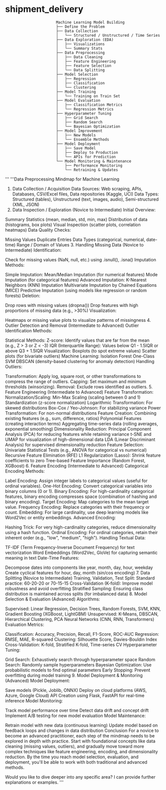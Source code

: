 # shipment_delivery

                           Machine Learning Model Building
                           ├── Define the Problem
                           ├── Data Collection
                           │   └── Structured / Unstructured / Time Series
                           ├── Data Exploration (EDA)
                           │   ├── Visualizations
                           │   └── Summary Stats
                           ├── Data Preprocessing
                           │   ├── Data Cleaning
                           │   ├── Feature Engineering
                           │   ├── Feature Selection
                           │   └── Data Splitting
                           ├── Model Selection
                           │   ├── Regression
                           │   ├── Classification
                           │   └── Clustering
                           ├── Model Training
                           │   └── Training on Train Set
                           ├── Model Evaluation
                           │   ├── Classification Metrics
                           │   └── Regression Metrics
                           ├── Hyperparameter Tuning
                           │   ├── Grid Search
                           │   ├── Random Search
                           │   └── Bayesian Optimization
                           ├── Model Improvement
                           │   ├── New Models
                           │   └── Ensemble Methods
                           ├── Model Deployment
                           │   ├── Save Model
                           │   ├── Deploy to Production
                           │   └── APIs for Prediction
                           └── Model Monitoring & Maintenance
                               ├── Performance Monitoring
                               └── Retraining & Updates

'''
'''Data Preprocessing Mindmap for Machine Learning
1. Data Collection / Acquisition
Data Sources: Web scraping, APIs, Databases, CSV/Excel files, Data repositories (Kaggle, UCI)
Data Types: Structured (tables), Unstructured (text, images, audio), Semi-structured (XML, JSON)
2. Data Inspection / Exploration (Novice to Intermediate)
Initial Overview:

Summary Statistics (mean, median, std, min, max)
Distribution of data (histograms, box plots)
Visual Inspection (scatter plots, correlation heatmaps)
Data Quality Checks:

Missing Values
Duplicate Entries
Data Types (categorical, numerical, date-time)
Range / Domain of Values
3. Handling Missing Data (Novice to Intermediate)
Identification:

Check for missing values (NaN, null, etc.) using .isnull(), .isna()
Imputation Methods:

Simple Imputation:
Mean/Median Imputation (for numerical features)
Mode Imputation (for categorical features)
Advanced Imputation:
K-Nearest Neighbors (KNN) Imputation
Multivariate Imputation by Chained Equations (MICE)
Predictive Imputation (using models like regression or random forests)
Deletion:

Drop rows with missing values (dropna())
Drop features with high proportions of missing data (e.g., >30%)
Visualization:

Heatmaps or missing value plots to visualize patterns of missingness
4. Outlier Detection and Removal (Intermediate to Advanced)
Outlier Identification Methods:

Statistical Methods:
Z-score: Identify values that are far from the mean (e.g., Z > 3 or Z < -3)
IQR (Interquartile Range): Values below Q1 - 1.5IQR or above Q3 + 1.5IQR
Visualization:
Boxplots (to spot extreme values)
Scatter plots (for bivariate outliers)
Machine Learning:
Isolation Forest
One-Class SVM
DBSCAN (density-based clustering for anomaly detection)
Handling Outliers:

Transformation: Apply log, square root, or other transformations to compress the range of outliers.
Capping: Set maximum and minimum thresholds (winsorizing).
Removal: Exclude rows identified as outliers.
5. Feature Engineering (Intermediate to Advanced)
Feature Transformation:
Normalization/Scaling:
Min-Max Scaling (scaling between 0 and 1)
Standardization (z-score normalization)
Logarithmic Transformation: For skewed distributions
Box-Cox / Yeo-Johnson: For stabilizing variance
Power Transformation: For non-normal distributions
Feature Creation:
Combining existing features (e.g., sum, difference, ratios)
Polynomial Features (creating interaction terms)
Aggregating time-series data (rolling averages, exponential smoothing)
Dimensionality Reduction:
Principal Component Analysis (PCA) for reducing features while retaining variance
t-SNE and UMAP for visualization of high-dimensional data
LDA (Linear Discriminant Analysis) for supervised dimensionality reduction
Feature Selection:
Univariate Statistical Tests (e.g., ANOVA for categorical vs numerical)
Recursive Feature Elimination (RFE)
L1 Regularization (Lasso): Shrink feature coefficients to zero
Tree-based Feature Importance (Random Forest, XGBoost)
6. Feature Encoding (Intermediate to Advanced)
Categorical Encoding Methods:

Label Encoding: Assign integer labels to categorical values (useful for ordinal variables).
One-Hot Encoding: Convert categorical variables into binary columns (0 or 1).
Binary Encoding: For high-cardinality categorical features, binary encoding compresses space (combination of hashing and binary encoding).
Target Encoding: Map categories to the mean target value.
Frequency Encoding: Replace categories with their frequency or count.
Embedding: For large cardinality, use deep learning models like Word2Vec or entity embeddings.
Advanced Encoding:

Hashing Trick: For very high-cardinality categories, reduce dimensionality using a hash function.
Ordinal Encoding: For ordinal categories, retain their inherent order (e.g., "low", "medium", "high").
Handling Textual Data:

TF-IDF (Term Frequency-Inverse Document Frequency) for text vectorization
Word Embeddings (Word2Vec, GloVe) for capturing semantic meaning in text
Date-Time Features:

Decompose dates into components like year, month, day, hour, weekday
Create cyclical features for hour, day, month (sin/cos encoding)
7. Data Splitting (Novice to Intermediate)
Training, Validation, Test Split:
Standard practice: 60-20-20 or 70-15-15
Cross-Validation (K-fold): Improve model robustness and avoid overfitting
Stratified Sampling: Ensuring class distribution is maintained across splits (for imbalanced data)
8. Model Selection & Evaluation (Advanced)
Algorithms:

Supervised: Linear Regression, Decision Trees, Random Forests, SVM, KNN, Gradient Boosting (XGBoost, LightGBM)
Unsupervised: K-Means, DBSCAN, Hierarchical Clustering, PCA
Neural Networks (CNN, RNN, Transformers)
Evaluation Metrics:

Classification: Accuracy, Precision, Recall, F1-Score, ROC-AUC
Regression: RMSE, MAE, R-squared
Clustering: Silhouette Score, Davies-Bouldin Index
Cross-Validation: K-fold, Stratified K-fold, Time-series CV
Hyperparameter Tuning:

Grid Search: Exhaustively search through hyperparameter space
Random Search: Randomly sample hyperparameters
Bayesian Optimization: Use probabilistic models to find optimal parameters
Early Stopping: Prevent overfitting during model training
9. Model Deployment & Monitoring (Advanced)
Model Deployment:

Save models (Pickle, Joblib, ONNX)
Deploy on cloud platforms (AWS, Azure, Google Cloud)
API Creation using Flask, FastAPI for real-time inference
Model Monitoring:

Track model performance over time
Detect data drift and concept drift
Implement A/B testing for new model evaluation
Model Maintenance:

Retrain model with new data (continuous learning)
Update model based on feedback loops and changes in data distribution
Conclusion
For a novice to become an advanced practitioner, each step of the mindmap needs to be explored in depth with practice. Start with foundational concepts like data cleaning (missing values, outliers), and gradually move toward more complex techniques like feature engineering, encoding, and dimensionality reduction. By the time you reach model selection, evaluation, and deployment, you'll be able to work with both traditional and advanced methods.

Would you like to dive deeper into any specific area? I can provide further explanations or examples.
'''
